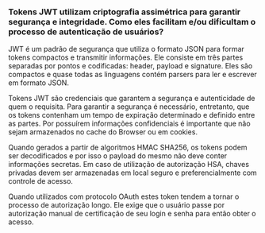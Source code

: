 ### Tokens JWT utilizam criptografia assimétrica para garantir segurança e integridade. Como eles facilitam e/ou dificultam o processo de autenticação de usuários?

JWT é um padrão de segurança que utiliza o formato JSON para formar tokens compactos e transmitir informações. Ele consiste em três partes separadas por pontos e codificadas: header, payload e signature. Eles são compactos e quase todas as linguagens contém parsers para ler e escrever em formato JSON.

Tokens JWT são credenciais que garantem a segurança e autenticidade de quem o requisita. Para garantir a segurança é necessário, entretanto, que os tokens contenham um tempo de expiração determinado e definido entre as partes.  Por possuírem informações confidenciais é importante que não sejam armazenados no cache do Browser ou em cookies. 

Quando gerados a partir de algoritmos HMAC SHA256, os tokens podem ser decodificados e por isso o payload do mesmo não deve conter informações secretas. Em caso de utilização de autorização HSA, chaves privadas devem ser armazenadas em local seguro e preferencialmente com controle de acesso.

Quando utilizados com protocolo OAuth estes token tendem a tornar o processo de autorização longo. Ele exige que o usuário passe por autorização manual de certificação de seu login e senha para então obter o acesso.
